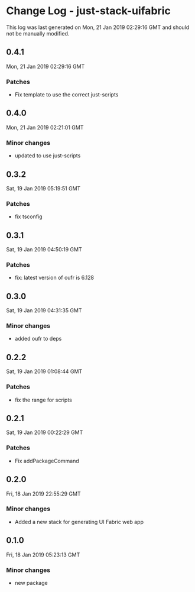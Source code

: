 # Change Log - just-stack-uifabric

This log was last generated on Mon, 21 Jan 2019 02:29:16 GMT and should not be manually modified.

## 0.4.1
Mon, 21 Jan 2019 02:29:16 GMT

### Patches

- Fix template to use the correct just-scripts

## 0.4.0
Mon, 21 Jan 2019 02:21:01 GMT

### Minor changes

- updated to use just-scripts

## 0.3.2
Sat, 19 Jan 2019 05:19:51 GMT

### Patches

- fix tsconfig

## 0.3.1
Sat, 19 Jan 2019 04:50:19 GMT

### Patches

- fix: latest version of oufr is 6.128

## 0.3.0
Sat, 19 Jan 2019 04:31:35 GMT

### Minor changes

- added oufr to deps

## 0.2.2
Sat, 19 Jan 2019 01:08:44 GMT

### Patches

- fix the range for scripts

## 0.2.1
Sat, 19 Jan 2019 00:22:29 GMT

### Patches

- Fix addPackageCommand

## 0.2.0
Fri, 18 Jan 2019 22:55:29 GMT

### Minor changes

- Added a new stack for generating UI Fabric web app

## 0.1.0
Fri, 18 Jan 2019 05:23:13 GMT

### Minor changes

- new package

